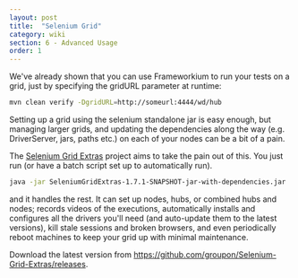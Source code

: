 ```yaml
---
layout: post
title:  "Selenium Grid"
category: wiki
section: 6 - Advanced Usage
order: 1
---
```


We've already shown that you can use Frameworkium to run your tests on a grid,
just by specifying the gridURL parameter at runtime:

```bash
mvn clean verify -DgridURL=http://someurl:4444/wd/hub
```

Setting up a grid using the selenium standalone jar is easy enough, but managing larger grids,
and updating the dependencies along the way (e.g. DriverServer, jars, paths etc.) 
on each of your nodes can be a bit of a pain.

The [Selenium Grid Extras](https://github.com/groupon/Selenium-Grid-Extras) project aims to take the pain out of this.
You just run (or have a batch script set up to automatically run).

```bash
java -jar SeleniumGridExtras-1.7.1-SNAPSHOT-jar-with-dependencies.jar
```

and it handles the rest.
It can set up nodes, hubs, or combined hubs and nodes; records videos of the executions,
automatically installs and configures all the drivers you'll need (and auto-update them to the latest versions),
kill stale sessions and broken browsers, and even periodically reboot machines to keep your grid up with minimal maintenance.

Download the latest version from <https://github.com/groupon/Selenium-Grid-Extras/releases>.
